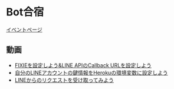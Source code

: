 # Bot合宿

[イベントページ](https://www.facebook.com/events/623596797795160)

## 動画
- [FIXIEを設定しよう&LINE APIのCallback URLを設定しよう](https://youtu.be/Durepw6nXF8)
- [自分のLINEアカウントの鍵情報をHerokuの環境変数に設定しよう](https://youtu.be/RIh-m7QBoeM)
- [LINEからのリクエストを受け取ってみよう](https://youtu.be/T379mEWL-9Y)
